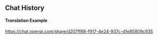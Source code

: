 ## Chat History

#### Translation Example

https://chat.openai.com/share/d207ff88-f917-4e24-937c-d1e85809c935
